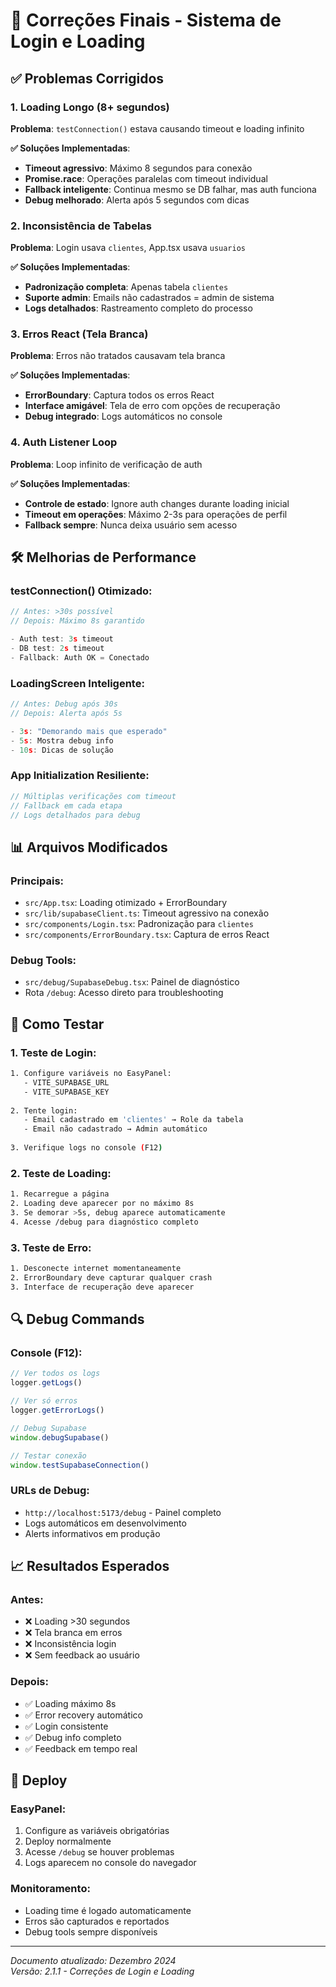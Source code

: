 # 🔧 Correções Finais - Sistema de Login e Loading

## ✅ Problemas Corrigidos

### 1. **Loading Longo** (8+ segundos)
**Problema**: `testConnection()` estava causando timeout e loading infinito

**✅ Soluções Implementadas**:
- **Timeout agressivo**: Máximo 8 segundos para conexão
- **Promise.race**: Operações paralelas com timeout individual
- **Fallback inteligente**: Continua mesmo se DB falhar, mas auth funciona
- **Debug melhorado**: Alerta após 5 segundos com dicas

### 2. **Inconsistência de Tabelas**
**Problema**: Login usava `clientes`, App.tsx usava `usuarios`

**✅ Soluções Implementadas**:
- **Padronização completa**: Apenas tabela `clientes`
- **Suporte admin**: Emails não cadastrados = admin de sistema
- **Logs detalhados**: Rastreamento completo do processo

### 3. **Erros React (Tela Branca)**
**Problema**: Erros não tratados causavam tela branca

**✅ Soluções Implementadas**:
- **ErrorBoundary**: Captura todos os erros React
- **Interface amigável**: Tela de erro com opções de recuperação
- **Debug integrado**: Logs automáticos no console

### 4. **Auth Listener Loop**
**Problema**: Loop infinito de verificação de auth

**✅ Soluções Implementadas**:
- **Controle de estado**: Ignore auth changes durante loading inicial
- **Timeout em operações**: Máximo 2-3s para operações de perfil
- **Fallback sempre**: Nunca deixa usuário sem acesso

## 🛠️ Melhorias de Performance

### **testConnection()** Otimizado:
```typescript
// Antes: >30s possível
// Depois: Máximo 8s garantido

- Auth test: 3s timeout
- DB test: 2s timeout  
- Fallback: Auth OK = Conectado
```

### **LoadingScreen** Inteligente:
```typescript
// Antes: Debug após 30s
// Depois: Alerta após 5s

- 3s: "Demorando mais que esperado"
- 5s: Mostra debug info
- 10s: Dicas de solução
```

### **App Initialization** Resiliente:
```typescript
// Múltiplas verificações com timeout
// Fallback em cada etapa
// Logs detalhados para debug
```

## 📊 Arquivos Modificados

### **Principais**:
- `src/App.tsx`: Loading otimizado + ErrorBoundary
- `src/lib/supabaseClient.ts`: Timeout agressivo na conexão
- `src/components/Login.tsx`: Padronização para `clientes`
- `src/components/ErrorBoundary.tsx`: Captura de erros React

### **Debug Tools**:
- `src/debug/SupabaseDebug.tsx`: Painel de diagnóstico
- Rota `/debug`: Acesso direto para troubleshooting

## 🎯 Como Testar

### **1. Teste de Login**:
```bash
1. Configure variáveis no EasyPanel:
   - VITE_SUPABASE_URL
   - VITE_SUPABASE_KEY
   
2. Tente login:
   - Email cadastrado em 'clientes' → Role da tabela
   - Email não cadastrado → Admin automático
   
3. Verifique logs no console (F12)
```

### **2. Teste de Loading**:
```bash
1. Recarregue a página
2. Loading deve aparecer por no máximo 8s
3. Se demorar >5s, debug aparece automaticamente
4. Acesse /debug para diagnóstico completo
```

### **3. Teste de Erro**:
```bash
1. Desconecte internet momentaneamente
2. ErrorBoundary deve capturar qualquer crash
3. Interface de recuperação deve aparecer
```

## 🔍 Debug Commands

### **Console (F12)**:
```javascript
// Ver todos os logs
logger.getLogs()

// Ver só erros
logger.getErrorLogs()

// Debug Supabase
window.debugSupabase()

// Testar conexão
window.testSupabaseConnection()
```

### **URLs de Debug**:
- `http://localhost:5173/debug` - Painel completo
- Logs automáticos em desenvolvimento
- Alerts informativos em produção

## 📈 Resultados Esperados

### **Antes**:
- ❌ Loading >30 segundos
- ❌ Tela branca em erros
- ❌ Inconsistência login
- ❌ Sem feedback ao usuário

### **Depois**:
- ✅ Loading máximo 8s
- ✅ Error recovery automático
- ✅ Login consistente
- ✅ Debug info completo
- ✅ Feedback em tempo real

## 🚀 Deploy

### **EasyPanel**:
1. Configure as variáveis obrigatórias
2. Deploy normalmente
3. Acesse `/debug` se houver problemas
4. Logs aparecem no console do navegador

### **Monitoramento**:
- Loading time é logado automaticamente
- Erros são capturados e reportados
- Debug tools sempre disponíveis

---

*Documento atualizado: Dezembro 2024*  
*Versão: 2.1.1 - Correções de Login e Loading* 